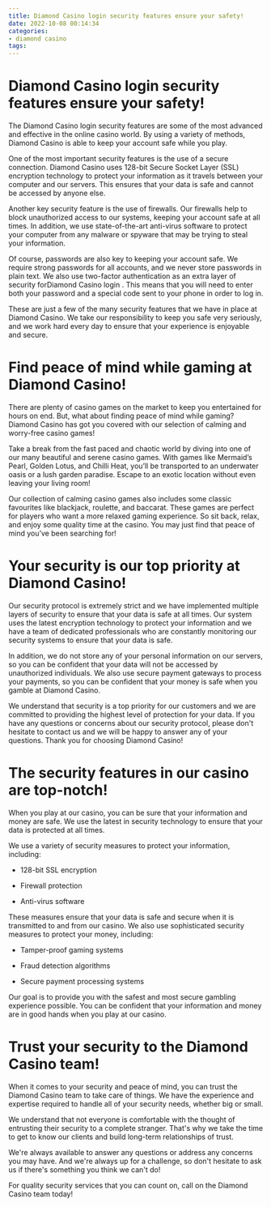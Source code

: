 ```yaml
---
title: Diamond Casino login security features ensure your safety!
date: 2022-10-08 00:14:34
categories:
- diamond casino
tags:
---
```



#  Diamond Casino login security features ensure your safety!

The Diamond Casino login security features are some of the most advanced and effective in the online casino world. By using a variety of methods, Diamond Casino is able to keep your account safe while you play.

One of the most important security features is the use of a secure connection. Diamond Casino uses 128-bit Secure Socket Layer (SSL) encryption technology to protect your information as it travels between your computer and our servers. This ensures that your data is safe and cannot be accessed by anyone else.

Another key security feature is the use of firewalls. Our firewalls help to block unauthorized access to our systems, keeping your account safe at all times. In addition, we use state-of-the-art anti-virus software to protect your computer from any malware or spyware that may be trying to steal your information.

Of course, passwords are also key to keeping your account safe. We require strong passwords for all accounts, and we never store passwords in plain text. We also use two-factor authentication as an extra layer of security forDiamond Casino login . This means that you will need to enter both your password and a special code sent to your phone in order to log in.

These are just a few of the many security features that we have in place at Diamond Casino. We take our responsibility to keep you safe very seriously, and we work hard every day to ensure that your experience is enjoyable and secure.

#  Find peace of mind while gaming at Diamond Casino!

There are plenty of casino games on the market to keep you entertained for hours on end. But, what about finding peace of mind while gaming? Diamond Casino has got you covered with our selection of calming and worry-free casino games!

Take a break from the fast paced and chaotic world by diving into one of our many beautiful and serene casino games. With games like Mermaid’s Pearl, Golden Lotus, and Chilli Heat, you’ll be transported to an underwater oasis or a lush garden paradise. Escape to an exotic location without even leaving your living room!

Our collection of calming casino games also includes some classic favourites like blackjack, roulette, and baccarat. These games are perfect for players who want a more relaxed gaming experience. So sit back, relax, and enjoy some quality time at the casino. You may just find that peace of mind you’ve been searching for!

#  Your security is our top priority at Diamond Casino!

Our security protocol is extremely strict and we have implemented multiple layers of security to ensure that your data is safe at all times. Our system uses the latest encryption technology to protect your information and we have a team of dedicated professionals who are constantly monitoring our security systems to ensure that your data is safe.

In addition, we do not store any of your personal information on our servers, so you can be confident that your data will not be accessed by unauthorized individuals. We also use secure payment gateways to process your payments, so you can be confident that your money is safe when you gamble at Diamond Casino.

We understand that security is a top priority for our customers and we are committed to providing the highest level of protection for your data. If you have any questions or concerns about our security protocol, please don't hesitate to contact us and we will be happy to answer any of your questions. Thank you for choosing Diamond Casino!

#  The security features in our casino are top-notch!

When you play at our casino, you can be sure that your information and money are safe. We use the latest in security technology to ensure that your data is protected at all times.

We use a variety of security measures to protect your information, including:

- 128-bit SSL encryption

- Firewall protection

- Anti-virus software

These measures ensure that your data is safe and secure when it is transmitted to and from our casino. We also use sophisticated security measures to protect your money, including:

- Tamper-proof gaming systems

- Fraud detection algorithms

- Secure payment processing systems

Our goal is to provide you with the safest and most secure gambling experience possible. You can be confident that your information and money are in good hands when you play at our casino.

#  Trust your security to the Diamond Casino team!

When it comes to your security and peace of mind, you can trust the Diamond Casino team to take care of things. We have the experience and expertise required to handle all of your security needs, whether big or small.

We understand that not everyone is comfortable with the thought of entrusting their security to a complete stranger. That's why we take the time to get to know our clients and build long-term relationships of trust.

We're always available to answer any questions or address any concerns you may have. And we're always up for a challenge, so don't hesitate to ask us if there's something you think we can't do!

For quality security services that you can count on, call on the Diamond Casino team today!